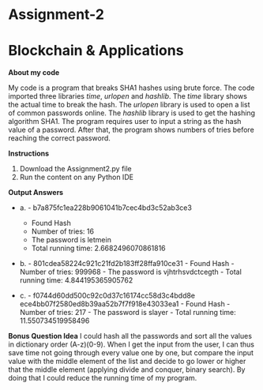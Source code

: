 # Assignment-2
# Blockchain & Applications

**About my code**

My code is a program that breaks SHA1 hashes using brute force. The code imported three libraries *time*, *urlopen* and *hashlib*. The *time* library shows the actual time to break the hash. The *urlopen* library is used to open a list of common passwords online. The *hashlib* library is used to get the hashing algorithm SHA1. The program requires user to input a string as the hash value of a password. After that, the program shows numbers of tries before reaching the correct password. 

**Instructions**
  1. Download the Assignment2.py file
  2. Run the content on any Python IDE
  
**Output Answers**
  * a. - b7a875fc1ea228b9061041b7cec4bd3c52ab3ce3
      - Found Hash
      - Number of tries: 16
      - The password is  letmein
      - Total running time: 2.6682496070861816

  * b.  - 801cdea58224c921c21fd2b183ff28ffa910ce31
        - Found Hash
        - Number of tries: 999968
        - The password is  vjhtrhsvdctcegth
        - Total running time: 4.844195365905762 
     
  * c.  - f0744d60dd500c92c0d37c16174cc58d3c4bdd8e ece4bb07f2580ed8b39aa52b7f7f918e43033ea1
        - Found Hash
        - Number of tries: 217
        - The password is  slayer
        - Total running time: 11.550734519958496

**Bonus Question Idea**
      I could hash all the passwords and sort all the values in dictionary order (A-z)(0-9). When I get the input from the user, I can thus save time not going through every value one by one, but compare the input value with the middle element of the list and decide to go lower or higher that the middle element (applying divide and conquer, binary search). By doing that I could reduce the running time of my program. 
  
